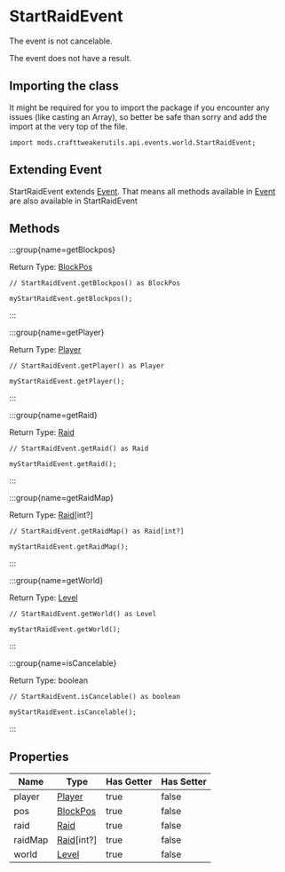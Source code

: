 # StartRaidEvent

The event is not cancelable.

The event does not have a result.

## Importing the class

It might be required for you to import the package if you encounter any issues (like casting an Array), so better be safe than sorry and add the import at the very top of the file.
```zenscript
import mods.crafttweakerutils.api.events.world.StartRaidEvent;
```


## Extending Event

StartRaidEvent extends [Event](/forge/api/event/Event). That means all methods available in [Event](/forge/api/event/Event) are also available in StartRaidEvent

## Methods

:::group{name=getBlockpos}

Return Type: [BlockPos](/vanilla/api/util/math/BlockPos)

```zenscript
// StartRaidEvent.getBlockpos() as BlockPos

myStartRaidEvent.getBlockpos();
```

:::

:::group{name=getPlayer}

Return Type: [Player](/mods/sixikutils/utils/entity/type/player/ExpandPlayer)

```zenscript
// StartRaidEvent.getPlayer() as Player

myStartRaidEvent.getPlayer();
```

:::

:::group{name=getRaid}

Return Type: [Raid](/mods/sixikutils/utils/world/Raid)

```zenscript
// StartRaidEvent.getRaid() as Raid

myStartRaidEvent.getRaid();
```

:::

:::group{name=getRaidMap}

Return Type: [Raid](/mods/sixikutils/utils/world/Raid)[int?]

```zenscript
// StartRaidEvent.getRaidMap() as Raid[int?]

myStartRaidEvent.getRaidMap();
```

:::

:::group{name=getWorld}

Return Type: [Level](/vanilla/api/world/Level)

```zenscript
// StartRaidEvent.getWorld() as Level

myStartRaidEvent.getWorld();
```

:::

:::group{name=isCancelable}

Return Type: boolean

```zenscript
// StartRaidEvent.isCancelable() as boolean

myStartRaidEvent.isCancelable();
```

:::


## Properties

|  Name   |                               Type                               | Has Getter | Has Setter |
|---------|------------------------------------------------------------------|------------|------------|
| player  | [Player](/mods/sixikutils/utils/entity/type/player/ExpandPlayer) | true       | false      |
| pos     | [BlockPos](/vanilla/api/util/math/BlockPos)                      | true       | false      |
| raid    | [Raid](/mods/sixikutils/utils/world/Raid)                        | true       | false      |
| raidMap | [Raid](/mods/sixikutils/utils/world/Raid)[int?]                  | true       | false      |
| world   | [Level](/vanilla/api/world/Level)                                | true       | false      |

